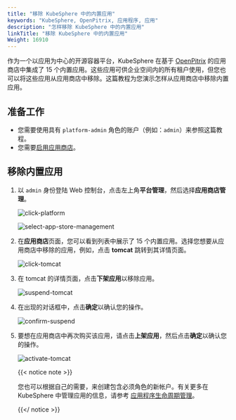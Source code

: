 ```yaml
---
title: "移除 KubeSphere 中的内置应用"
keywords: "KubeSphere, OpenPitrix, 应用程序, 应用"
description: "怎样移除 KubeSphere 中的内置应用"
linkTitle: "移除 KubeSphere 中的内置应用"
Weight: 16910
---
```


作为一个以应用为中心的开源容器平台，KubeSphere 在基于 [OpenPitrix](https://github.com/openpitrix/openpitrix) 的应用商店中集成了 15 个内置应用。这些应用可供企业空间内的所有租户使用，但您也可以将这些应用从应用商店中移除。这篇教程为您演示怎样从应用商店中移除内置应用。

## 准备工作

- 您需要使用具有 `platform-admin` 角色的账户（例如：`admin`）来参照这篇教程。
- 您需要[启用应用商店](../../../pluggable-components/app-store/)。

## 移除内置应用

1. 以 `admin` 身份登陆 Web 控制台，点击左上角**平台管理**，然后选择**应用商店管理**。

   ![click-platform](/images/docs/zh-cn/faq/remove-built-in-apps/click-platform.png)

   ![select-app-store-management](/images/docs/zh-cn/faq/remove-built-in-apps/select-app-store-management.png)

2. 在**应用商店**页面，您可以看到列表中展示了 15 个内置应用。选择您想要从应用商店中移除的应用，例如，点击 **tomcat** 跳转到其详情页面。

   ![click-tomcat](/images/docs/zh-cn/faq/remove-built-in-apps/click-tomcat.png)

3. 在 tomcat 的详情页面，点击**下架应用**以移除应用。

   ![suspend-tomcat](/images/docs/zh-cn/faq/remove-built-in-apps/suspend-tomcat.png)

4. 在出现的对话框中，点击**确定**以确认您的操作。

   ![confirm-suspend](/images/docs/zh-cn/faq/remove-built-in-apps/confirm-suspend.png)

5. 要想在应用商店中再次购买该应用，请点击**上架应用**，然后点击**确定**以确认您的操作。

   ![activate-tomcat](/images/docs/zh-cn/faq/remove-built-in-apps/activate-tomcat.png)

   {{< notice note >}}

   您也可以根据自己的需要，来创建包含必须角色的新帐户。有关更多在 KubeSphere 中管理应用的信息，请参考 [应用程序生命周期管理](../../../application-store/app-lifecycle-management/)。

   {{</ notice >}}

